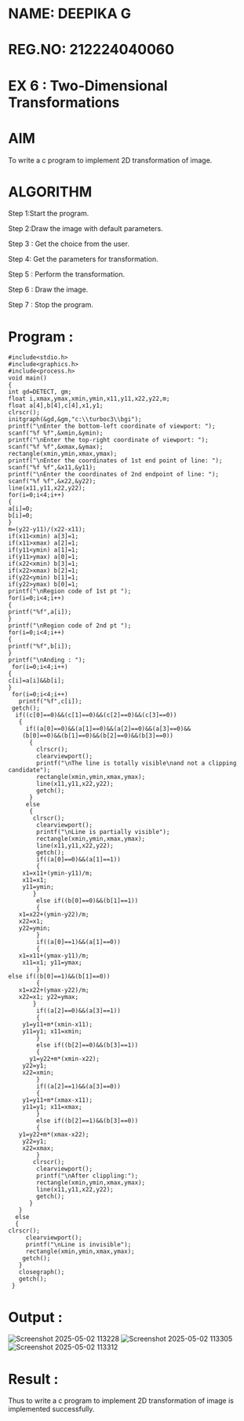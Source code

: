 # NAME: DEEPIKA G
# REG.NO: 212224040060

# EX 6 : Two-Dimensional Transformations
# AIM
To write a c program to implement 2D transformation of image.

# ALGORITHM

Step 1:Start the program.

Step 2:Draw the image with default parameters.

Step 3 : Get the choice from the user.

Step 4: Get the parameters for transformation.

Step 5 : Perform the transformation.

Step 6 : Draw the image.

Step 7 : Stop the program.

# Program :

```
#include<stdio.h>
#include<graphics.h> 
#include<process.h>
void main() 
{
int gd=DETECT, gm; 
float i,xmax,ymax,xmin,ymin,x11,y11,x22,y22,m; 
float a[4],b[4],c[4],x1,y1; 
clrscr(); 
initgraph(&gd,&gm,"c:\\turboc3\\bgi"); 
printf("\nEnter the bottom-left coordinate of viewport: "); 
scanf("%f %f",&xmin,&ymin); 
printf("\nEnter the top-right coordinate of viewport: "); 
scanf("%f %f",&xmax,&ymax); 
rectangle(xmin,ymin,xmax,ymax); 
printf("\nEnter the coordinates of 1st end point of line: "); 
scanf("%f %f",&x11,&y11); 
printf("\nEnter the coordinates of 2nd endpoint of line: "); 
scanf("%f %f",&x22,&y22); 
line(x11,y11,x22,y22); 
for(i=0;i<4;i++) 
{ 
a[i]=0; 
b[i]=0; 
} 
m=(y22-y11)/(x22-x11); 
if(x11<xmin) a[3]=1; 
if(x11>xmax) a[2]=1; 
if(y11<ymin) a[1]=1; 
if(y11>ymax) a[0]=1; 
if(x22<xmin) b[3]=1; 
if(x22>xmax) b[2]=1; 
if(y22<ymin) b[1]=1; 
if(y22>ymax) b[0]=1; 
printf("\nRegion code of 1st pt "); 
for(i=0;i<4;i++) 
{ 
printf("%f",a[i]); 
} 
printf("\nRegion code of 2nd pt "); 
for(i=0;i<4;i++) 
{ 
printf("%f",b[i]); 
} 
printf("\nAnding : "); 
 for(i=0;i<4;i++) 
{ 
c[i]=a[i]&&b[i]; 
} 
 for(i=0;i<4;i++) 
   printf("%f",c[i]); 
 getch(); 
  if((c[0]==0)&&(c[1]==0)&&(c[2]==0)&&(c[3]==0)) 
   { 
     if((a[0]==0)&&(a[1]==0)&&(a[2]==0)&&(a[3]==0)&& 
    (b[0]==0)&&(b[1]==0)&&(b[2]==0)&&(b[3]==0)) 
      { 
        clrscr(); 
        clearviewport(); 
        printf("\nThe line is totally visible\nand not a clipping candidate"); 
        rectangle(xmin,ymin,xmax,ymax); 
        line(x11,y11,x22,y22); 
        getch(); 
      } 
     else 
      { 
       clrscr(); 
        clearviewport(); 
        printf("\nLine is partially visible"); 
        rectangle(xmin,ymin,xmax,ymax); 
        line(x11,y11,x22,y22); 
        getch(); 
        if((a[0]==0)&&(a[1]==1)) 
        { 
    x1=x11+(ymin-y11)/m; 
    x11=x1; 
    y11=ymin; 
       } 
        else if((b[0]==0)&&(b[1]==1)) 
        { 
   x1=x22+(ymin-y22)/m; 
   x22=x1; 
   y22=ymin; 
        } 
        if((a[0]==1)&&(a[1]==0)) 
        { 
   x1=x11+(ymax-y11)/m; 
    x11=x1; y11=ymax; 
        } 
else if((b[0]==1)&&(b[1]==0)) 
        { 
   x1=x22+(ymax-y22)/m; 
   x22=x1; y22=ymax; 
       } 
        if((a[2]==0)&&(a[3]==1)) 
        { 
    y1=y11+m*(xmin-x11); 
    y11=y1; x11=xmin; 
        } 
        else if((b[2]==0)&&(b[3]==1)) 
        { 
      y1=y22+m*(xmin-x22); 
    y22=y1; 
    x22=xmin; 
        } 
        if((a[2]==1)&&(a[3]==0)) 
        { 
    y1=y11+m*(xmax-x11); 
    y11=y1; x11=xmax; 
        } 
        else if((b[2]==1)&&(b[3]==0)) 
        { 
   y1=y22+m*(xmax-x22); 
    y22=y1; 
    x22=xmax; 
        } 
       clrscr(); 
        clearviewport(); 
        printf("\nAfter clippling:"); 
        rectangle(xmin,ymin,xmax,ymax); 
        line(x11,y11,x22,y22); 
        getch(); 
      } 
   } 
  else 
  {  
clrscr(); 
     clearviewport(); 
     printf("\nLine is invisible"); 
     rectangle(xmin,ymin,xmax,ymax); 
    getch(); 
   } 
   closegraph(); 
   getch(); 
 }

```
# Output :

![Screenshot 2025-05-02 113228](https://github.com/user-attachments/assets/cef91f47-3957-49ea-82e4-113bab2fbc9e)
![Screenshot 2025-05-02 113305](https://github.com/user-attachments/assets/4be51baf-d8b8-4f2b-8e1e-6337478c117f)
![Screenshot 2025-05-02 113312](https://github.com/user-attachments/assets/a79354db-dc43-434b-8e57-8e45cdf4d581)

# Result :

Thus to write a c program to implement 2D transformation of image is implemented successfully.
